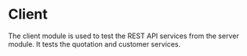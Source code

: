 # Client
The client module is used to test the REST API services from the server module. It tests the quotation and customer services.
